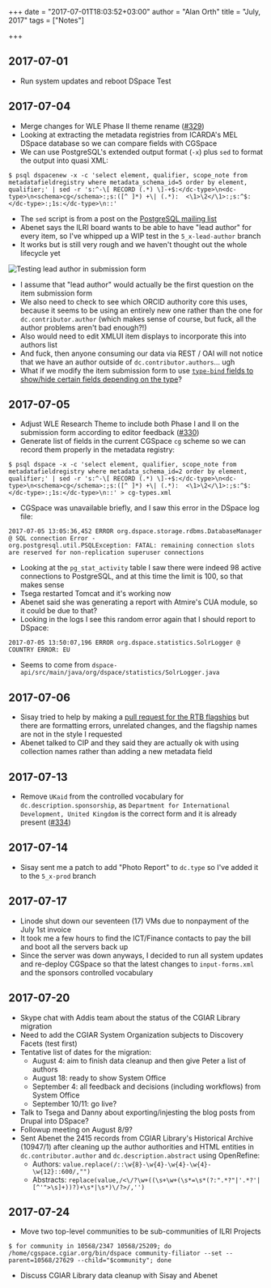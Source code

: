 +++
date = "2017-07-01T18:03:52+03:00"
author = "Alan Orth"
title = "July, 2017"
tags = ["Notes"]

+++
## 2017-07-01

- Run system updates and reboot DSpace Test

## 2017-07-04

- Merge changes for WLE Phase II theme rename ([#329](https://github.com/ilri/DSpace/pull/329))
- Looking at extracting the metadata registries from ICARDA's MEL DSpace database so we can compare fields with CGSpace
- We can use PostgreSQL's extended output format (`-x`) plus `sed` to format the output into quasi XML:

<!--more-->

```
$ psql dspacenew -x -c 'select element, qualifier, scope_note from metadatafieldregistry where metadata_schema_id=5 order by element, qualifier;' | sed -r 's:^-\[ RECORD (.*) \]-+$:</dc-type>\n<dc-type>\n<schema>cg</schema>:;s:([^ ]*) +\| (.*):  <\1>\2</\1>:;s:^$:</dc-type>:;1s:</dc-type>\n::'
```

- The `sed` script is from a post on the [PostgreSQL mailing list](https://www.postgresql.org/message-id/437E44A5.508%40ultimeth.com)
- Abenet says the ILRI board wants to be able to have "lead author" for every item, so I've whipped up a WIP test in the `5_x-lead-author` branch
- It works but is still very rough and we haven't thought out the whole lifecycle yet

![Testing lead author in submission form](/cgspace-notes/2017/07/lead-author-test.png)

- I assume that "lead author" would actually be the first question on the item submission form
- We also need to check to see which ORCID authority core this uses, because it seems to be using an entirely new one rather than the one for `dc.contributor.author` (which makes sense of course, but fuck, all the author problems aren't bad enough?!)
- Also would need to edit XMLUI item displays to incorporate this into authors list
- And fuck, then anyone consuming our data via REST / OAI will not notice that we have an author outside of `dc.contributor.authors`... ugh
- What if we modify the item submission form to use [`type-bind` fields to show/hide certain fields depending on the type](https://wiki.duraspace.org/display/DSDOC5x/Submission+User+Interface#SubmissionUserInterface-ItemtypeBasedMetadataCollection)?

## 2017-07-05

- Adjust WLE Research Theme to include both Phase I and II on the submission form according to editor feedback ([#330](https://github.com/ilri/DSpace/pull/330))
- Generate list of fields in the current CGSpace `cg` scheme so we can record them properly in the metadata registry:

```
$ psql dspace -x -c 'select element, qualifier, scope_note from metadatafieldregistry where metadata_schema_id=2 order by element, qualifier;' | sed -r 's:^-\[ RECORD (.*) \]-+$:</dc-type>\n<dc-type>\n<schema>cg</schema>:;s:([^ ]*) +\| (.*):  <\1>\2</\1>:;s:^$:</dc-type>:;1s:</dc-type>\n::' > cg-types.xml
```

- CGSpace was unavailable briefly, and I saw this error in the DSpace log file:

```
2017-07-05 13:05:36,452 ERROR org.dspace.storage.rdbms.DatabaseManager @ SQL connection Error -
org.postgresql.util.PSQLException: FATAL: remaining connection slots are reserved for non-replication superuser connections
```

- Looking at the `pg_stat_activity` table I saw there were indeed 98 active connections to PostgreSQL, and at this time the limit is 100, so that makes sense
- Tsega restarted Tomcat and it's working now
- Abenet said she was generating a report with Atmire's CUA module, so it could be due to that?
- Looking in the logs I see this random error again that I should report to DSpace:

```
2017-07-05 13:50:07,196 ERROR org.dspace.statistics.SolrLogger @ COUNTRY ERROR: EU
```

- Seems to come from `dspace-api/src/main/java/org/dspace/statistics/SolrLogger.java`

## 2017-07-06

- Sisay tried to help by making a [pull request for the RTB flagships](https://github.com/ilri/DSpace/pull/331) but there are formatting errors, unrelated changes, and the flagship names are not in the style I requested
- Abenet talked to CIP and they said they are actually ok with using collection names rather than adding a new metadata field

## 2017-07-13

- Remove `UKaid` from the controlled vocabulary for `dc.description.sponsorship`, as `Department for International Development, United Kingdom` is the correct form and it is already present ([#334](https://github.com/ilri/DSpace/pull/334))

## 2017-07-14

- Sisay sent me a patch to add "Photo Report" to `dc.type` so I've added it to the `5_x-prod` branch

## 2017-07-17

- Linode shut down our seventeen (17) VMs due to nonpayment of the July 1st invoice
- It took me a few hours to find the ICT/Finance contacts to pay the bill and boot all the servers back up
- Since the server was down anyways, I decided to run all system updates and re-deploy CGSpace so that the latest changes to `input-forms.xml` and the sponsors controlled vocabulary

## 2017-07-20

- Skype chat with Addis team about the status of the CGIAR Library migration
- Need to add the CGIAR System Organization subjects to Discovery Facets (test first)
- Tentative list of dates for the migration:
  - August 4: aim to finish data cleanup and then give Peter a list of authors
  - August 18: ready to show System Office
  - September 4: all feedback and decisions (including workflows) from System Office
  - September 10/11: go live?
- Talk to Tsega and Danny about exporting/injesting the blog posts from Drupal into DSpace?
- Followup meeting on August 8/9?
- Sent Abenet the 2415 records from CGIAR Library's Historical Archive (10947/1) after cleaning up the author authorities and HTML entities in `dc.contributor.author` and `dc.description.abstract` using OpenRefine:
  - Authors: `value.replace(/::\w{8}-\w{4}-\w{4}-\w{4}-\w{12}::600/,"")`
  - Abstracts: `replace(value,/<\/?\w+((\s+\w+(\s*=\s*(?:".*?"|'.*?'|[^'">\s]+))?)+\s*|\s*)\/?>/,'')`

## 2017-07-24

- Move two top-level communities to be sub-communities of ILRI Projects

```
$ for community in 10568/2347 10568/25209; do /home/cgspace.cgiar.org/bin/dspace community-filiator --set --parent=10568/27629 --child="$community"; done
```

- Discuss CGIAR Library data cleanup with Sisay and Abenet
